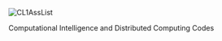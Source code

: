 ![CL1AssList](https://github.com/karanpachorkar/CL3/assets/124232546/a231a7b5-d4a5-43ab-8cbd-c3b143b5548d)

Computational Intelligence and Distributed Computing Codes

